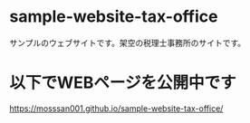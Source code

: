 # sample-website-tax-office
サンプルのウェブサイトです。架空の税理士事務所のサイトです。

# 以下でWEBページを公開中です
https://mosssan001.github.io/sample-website-tax-office/
